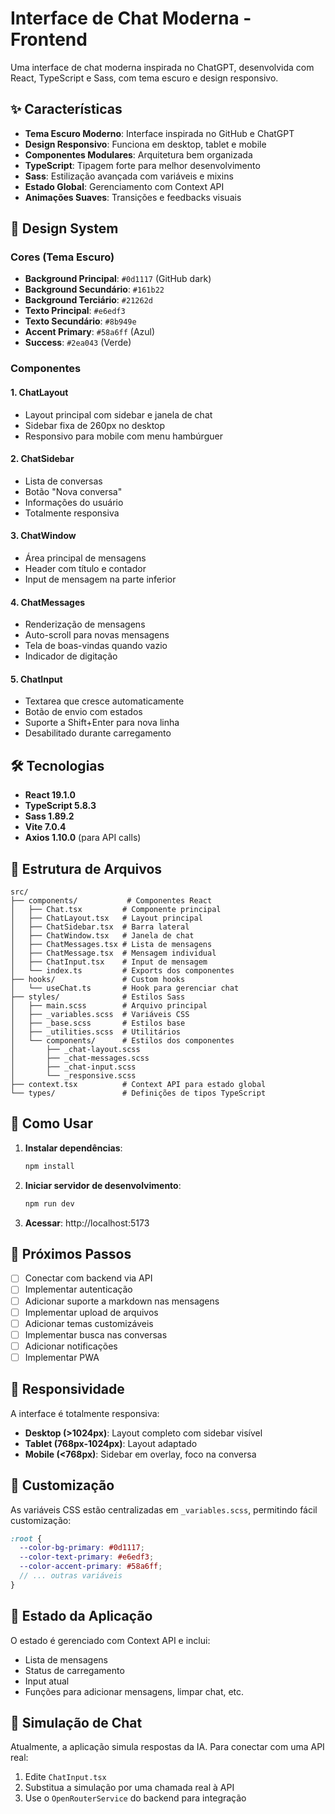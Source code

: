 # Interface de Chat Moderna - Frontend

Uma interface de chat moderna inspirada no ChatGPT, desenvolvida com React, TypeScript e Sass, com tema escuro e design responsivo.

## ✨ Características

- **Tema Escuro Moderno**: Interface inspirada no GitHub e ChatGPT
- **Design Responsivo**: Funciona em desktop, tablet e mobile
- **Componentes Modulares**: Arquitetura bem organizada
- **TypeScript**: Tipagem forte para melhor desenvolvimento
- **Sass**: Estilização avançada com variáveis e mixins
- **Estado Global**: Gerenciamento com Context API
- **Animações Suaves**: Transições e feedbacks visuais

## 🎨 Design System

### Cores (Tema Escuro)
- **Background Principal**: `#0d1117` (GitHub dark)
- **Background Secundário**: `#161b22`
- **Background Terciário**: `#21262d`
- **Texto Principal**: `#e6edf3`
- **Texto Secundário**: `#8b949e`
- **Accent Primary**: `#58a6ff` (Azul)
- **Success**: `#2ea043` (Verde)

### Componentes

#### 1. ChatLayout
- Layout principal com sidebar e janela de chat
- Sidebar fixa de 260px no desktop
- Responsivo para mobile com menu hambúrguer

#### 2. ChatSidebar
- Lista de conversas
- Botão "Nova conversa"
- Informações do usuário
- Totalmente responsiva

#### 3. ChatWindow
- Área principal de mensagens
- Header com título e contador
- Input de mensagem na parte inferior

#### 4. ChatMessages
- Renderização de mensagens
- Auto-scroll para novas mensagens
- Tela de boas-vindas quando vazio
- Indicador de digitação

#### 5. ChatInput
- Textarea que cresce automaticamente
- Botão de envio com estados
- Suporte a Shift+Enter para nova linha
- Desabilitado durante carregamento

## 🛠️ Tecnologias

- **React 19.1.0**
- **TypeScript 5.8.3**
- **Sass 1.89.2**
- **Vite 7.0.4**
- **Axios 1.10.0** (para API calls)

## 📁 Estrutura de Arquivos

```
src/
├── components/           # Componentes React
│   ├── Chat.tsx         # Componente principal
│   ├── ChatLayout.tsx   # Layout principal
│   ├── ChatSidebar.tsx  # Barra lateral
│   ├── ChatWindow.tsx   # Janela de chat
│   ├── ChatMessages.tsx # Lista de mensagens
│   ├── ChatMessage.tsx  # Mensagem individual
│   ├── ChatInput.tsx    # Input de mensagem
│   └── index.ts         # Exports dos componentes
├── hooks/               # Custom hooks
│   └── useChat.ts       # Hook para gerenciar chat
├── styles/              # Estilos Sass
│   ├── main.scss        # Arquivo principal
│   ├── _variables.scss  # Variáveis CSS
│   ├── _base.scss       # Estilos base
│   ├── _utilities.scss  # Utilitários
│   └── components/      # Estilos dos componentes
│       ├── _chat-layout.scss
│       ├── _chat-messages.scss
│       ├── _chat-input.scss
│       └── _responsive.scss
├── context.tsx          # Context API para estado global
└── types/               # Definições de tipos TypeScript
```

## 🚀 Como Usar

1. **Instalar dependências**:
   ```bash
   npm install
   ```

2. **Iniciar servidor de desenvolvimento**:
   ```bash
   npm run dev
   ```

3. **Acessar**: http://localhost:5173

## 🎯 Próximos Passos

- [ ] Conectar com backend via API
- [ ] Implementar autenticação
- [ ] Adicionar suporte a markdown nas mensagens
- [ ] Implementar upload de arquivos
- [ ] Adicionar temas customizáveis
- [ ] Implementar busca nas conversas
- [ ] Adicionar notificações
- [ ] Implementar PWA

## 📱 Responsividade

A interface é totalmente responsiva:

- **Desktop (>1024px)**: Layout completo com sidebar visível
- **Tablet (768px-1024px)**: Layout adaptado
- **Mobile (<768px)**: Sidebar em overlay, foco na conversa

## 🎨 Customização

As variáveis CSS estão centralizadas em `_variables.scss`, permitindo fácil customização:

```scss
:root {
  --color-bg-primary: #0d1117;
  --color-text-primary: #e6edf3;
  --color-accent-primary: #58a6ff;
  // ... outras variáveis
}
```

## 🧪 Estado da Aplicação

O estado é gerenciado com Context API e inclui:

- Lista de mensagens
- Status de carregamento
- Input atual
- Funções para adicionar mensagens, limpar chat, etc.

## 💬 Simulação de Chat

Atualmente, a aplicação simula respostas da IA. Para conectar com uma API real:

1. Edite `ChatInput.tsx`
2. Substitua a simulação por uma chamada real à API
3. Use o `OpenRouterService` do backend para integração
